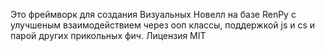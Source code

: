 Это фреймворк для создания Визуальных Новелл на базе RenPy с улучшеным взаимодействием через ооп классы, поддержкой js и cs и парой других прикольных фич. Лицензия MIT
